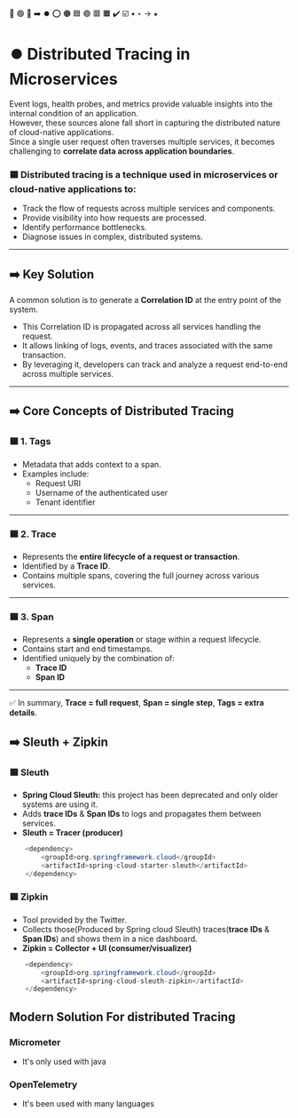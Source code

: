 🔵 🟢 🔴 ➡️ ⏺️ ⭕ 🟠 🟦 🟣 🟥 🟧 ✔️ ☑️ • ‣ → ⁕

# ⏺️ Distributed Tracing in Microservices

Event logs, health probes, and metrics provide valuable insights into the internal condition of an application.  
However, these sources alone fall short in capturing the distributed nature of cloud-native applications.  
Since a single user request often traverses multiple services, it becomes challenging to **correlate data across application boundaries**.

### 🟦 **Distributed tracing** is a technique used in microservices or cloud-native applications to:

- Track the flow of requests across multiple services and components.
- Provide visibility into how requests are processed.
- Identify performance bottlenecks.
- Diagnose issues in complex, distributed systems.

---

## ➡️ Key Solution

A common solution is to generate a **Correlation ID** at the entry point of the system.

- This Correlation ID is propagated across all services handling the request.
- It allows linking of logs, events, and traces associated with the same transaction.
- By leveraging it, developers can track and analyze a request end-to-end across multiple services.

---

## ➡️ Core Concepts of Distributed Tracing

### 🟦 1. Tags

- Metadata that adds context to a span.
- Examples include:
  - Request URI
  - Username of the authenticated user
  - Tenant identifier

---

### 🟦 2. Trace

- Represents the **entire lifecycle of a request or transaction**.
- Identified by a **Trace ID**.
- Contains multiple spans, covering the full journey across various services.

---

### 🟦 3. Span

- Represents a **single operation** or stage within a request lifecycle.
- Contains start and end timestamps.
- Identified uniquely by the combination of:
  - **Trace ID**
  - **Span ID**

---

✅ In summary, **Trace = full request**, **Span = single step**, **Tags = extra details**.

## ➡️ Sleuth + Zipkin

### 🟦 Sleuth

- **Spring Cloud Sleuth:** this project has been deprecated and only older systems are using it.
- Adds **trace IDs** & **Span IDs** to logs and propagates them between services.
- **Sleuth = Tracer (producer)**

```java
    <dependency>
        <groupId>org.springframework.cloud</groupId>
        <artifactId>spring-cloud-starter-sleuth</artifactId>
    </dependency>
```

### 🟦 Zipkin

- Tool provided by the Twitter.
- Collects those(Produced by Spring cloud Sleuth) traces(**trace IDs** & **Span IDs**) and shows them in a nice dashboard.
- **Zipkin = Collector + UI (consumer/visualizer)**

```java
    <dependency>
        <groupId>org.springframework.cloud</groupId>
        <artifactId>spring-cloud-sleuth-zipkin</artifactId>
    </dependency>
```

## Modern Solution For distributed Tracing

### Micrometer

- It's only used with java

### OpenTelemetry

- It's been used with many languages
